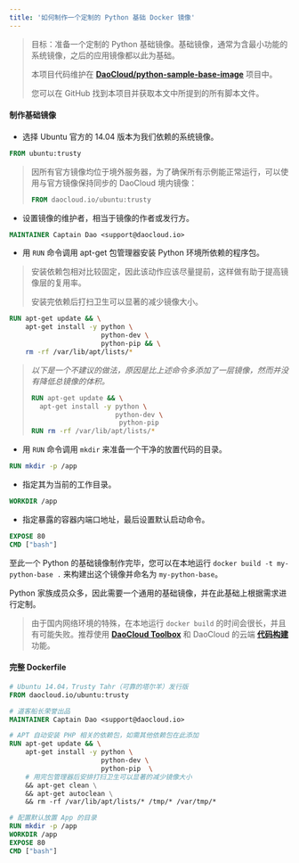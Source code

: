 ```yaml
---
title: '如何制作一个定制的 Python 基础 Docker 镜像'
---
```


> 目标：准备一个定制的 Python 基础镜像。基础镜像，通常为含最小功能的系统镜像，之后的应用镜像都以此为基础。
> 
> 本项目代码维护在 **[DaoCloud/python-sample-base-image](https://github.com/DaoCloud/python-sample-base-image)** 项目中。
>
> 您可以在 GitHub 找到本项目并获取本文中所提到的所有脚本文件。

#### 制作基础镜像

* 选择 Ubuntu 官方的 14.04 版本为我们依赖的系统镜像。

```dockerfile
FROM ubuntu:trusty
```

> 因所有官方镜像均位于境外服务器，为了确保所有示例能正常运行，可以使用与官方镜像保持同步的 DaoCloud 境内镜像：
>
>```dockerfile
>FROM daocloud.io/ubuntu:trusty
>```

* 设置镜像的维护者，相当于镜像的作者或发行方。

```dockerfile
MAINTAINER Captain Dao <support@daocloud.io>
```

* 用 `RUN` 命令调用 apt-get 包管理器安装 Python 环境所依赖的程序包。

> 安装依赖包相对比较固定，因此该动作应该尽量提前，这样做有助于提高镜像层的复用率。
> 
> 安装完依赖后打扫卫生可以显著的减少镜像大小。

```dockerfile
RUN apt-get update && \
  	apt-get install -y python \
    				   python-dev \
                       python-pip && \
  	rm -rf /var/lib/apt/lists/*
```

> *以下是一个不建议的做法，原因是比上述命令多添加了一层镜像，然而并没有降低总镜像的体积。*
>
>```dockerfile
>RUN apt-get update && \
>  	apt-get install -y python \
>    				   python-dev \
>                       python-pip 
>RUN rm -rf /var/lib/apt/lists/*
>```

* 用 `RUN` 命令调用 `mkdir` 来准备一个干净的放置代码的目录。

```dockerfile
RUN mkdir -p /app
```

* 指定其为当前的工作目录。

```dockerfile
WORKDIR /app
```

* 指定暴露的容器内端口地址，最后设置默认启动命令。

```dockerfile
EXPOSE 80
CMD ["bash"]
```

至此一个 Python 的基础镜像制作完毕，您可以在本地运行 `docker build -t my-python-base .` 来构建出这个镜像并命名为 `my-python-base`。

Python 家族成员众多，因此需要一个通用的基础镜像，并在此基础上根据需求进行定制。

> 由于国内网络环境的特殊，在本地运行 `docker build` 的时间会很长，并且有可能失败。推荐使用 **[DaoCloud Toolbox](http://blog.daocloud.io/toolbox)** 和 DaoCloud 的云端 **[代码构建](http://help.daocloud.io/features/build-flows.html)** 功能。

#### 完整 Dockerfile

```dockerfile
# Ubuntu 14.04，Trusty Tahr（可靠的塔尔羊）发行版
FROM daocloud.io/ubuntu:trusty

# 道客船长荣誉出品
MAINTAINER Captain Dao <support@daocloud.io>

# APT 自动安装 PHP 相关的依赖包，如需其他依赖包在此添加
RUN apt-get update && \
  	apt-get install -y python \
    				   python-dev \
                       python-pip  \
    # 用完包管理器后安排打扫卫生可以显著的减少镜像大小
    && apt-get clean \
    && apt-get autoclean \
    && rm -rf /var/lib/apt/lists/* /tmp/* /var/tmp/* 

# 配置默认放置 App 的目录
RUN mkdir -p /app
WORKDIR /app
EXPOSE 80
CMD ["bash"]
```
